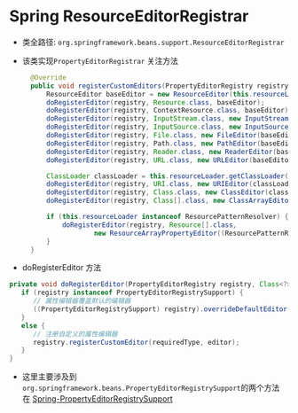 <!--
  ~
  ~ Copyright 2020 HuiFer All rights reserved.
  ~
  ~ Licensed under the Apache License, Version 2.0 (the "License");
  ~ you may not use this file except in compliance with the License.
  ~ You may obtain a copy of the License at
  ~
  ~      http://www.apache.org/licenses/LICENSE-2.0
  ~
  ~ Unless required by applicable law or agreed to in writing, software
  ~ distributed under the License is distributed on an "AS IS" BASIS,
  ~ WITHOUT WARRANTIES OR CONDITIONS OF ANY KIND, either express or implied.
  ~ See the License for the specific language governing permissions and
  ~ limitations under the License.
  ~
  -->
# Spring ResourceEditorRegistrar

- 类全路径: `org.springframework.beans.support.ResourceEditorRegistrar`





- 该类实现`PropertyEditorRegistrar`  关注方法

  ```java
  	@Override
  	public void registerCustomEditors(PropertyEditorRegistry registry) {
  		ResourceEditor baseEditor = new ResourceEditor(this.resourceLoader, this.propertyResolver);
  		doRegisterEditor(registry, Resource.class, baseEditor);
  		doRegisterEditor(registry, ContextResource.class, baseEditor);
  		doRegisterEditor(registry, InputStream.class, new InputStreamEditor(baseEditor));
  		doRegisterEditor(registry, InputSource.class, new InputSourceEditor(baseEditor));
  		doRegisterEditor(registry, File.class, new FileEditor(baseEditor));
  		doRegisterEditor(registry, Path.class, new PathEditor(baseEditor));
  		doRegisterEditor(registry, Reader.class, new ReaderEditor(baseEditor));
  		doRegisterEditor(registry, URL.class, new URLEditor(baseEditor));
  
  		ClassLoader classLoader = this.resourceLoader.getClassLoader();
  		doRegisterEditor(registry, URI.class, new URIEditor(classLoader));
  		doRegisterEditor(registry, Class.class, new ClassEditor(classLoader));
  		doRegisterEditor(registry, Class[].class, new ClassArrayEditor(classLoader));
  
  		if (this.resourceLoader instanceof ResourcePatternResolver) {
  			doRegisterEditor(registry, Resource[].class,
  					new ResourceArrayPropertyEditor((ResourcePatternResolver) this.resourceLoader, this.propertyResolver));
  		}
  	}
  ```



- doRegisterEditor 方法

```java
private void doRegisterEditor(PropertyEditorRegistry registry, Class<?> requiredType, PropertyEditor editor) {
   if (registry instanceof PropertyEditorRegistrySupport) {
      // 属性编辑器覆盖默认的编辑器
      ((PropertyEditorRegistrySupport) registry).overrideDefaultEditor(requiredType, editor);
   }
   else {
      // 注册自定义的属性编辑器
      registry.registerCustomEditor(requiredType, editor);
   }
}
```



- 这里主要涉及到`org.springframework.beans.PropertyEditorRegistrySupport`的两个方法 在 [Spring-PropertyEditorRegistrySupport](./Spring-PropertyEditorRegistrySupport.md)













